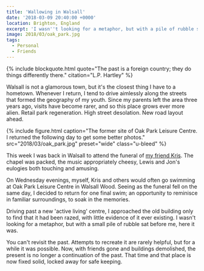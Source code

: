 ```yaml
---
title: 'Wallowing in Walsall'
date: '2018-03-09 20:40:00 +0000'
location: Brighton, England
excerpt: 'I wasn''t looking for a metaphor, but with a pile of rubble sat in front of me, confirmation that a chapter of my life had reached its conclusion.'
image: 2018/03/oak_park.jpg
tags:
  - Personal
  - Friends
---
```

{% include blockquote.html
  quote="The past is a foreign country; they do things differently there."
  citation="L.P. Hartley"
%}

Walsall is not a glamorous town, but it's the closest thing I have to a hometown. Whenever I return, I tend to drive aimlessly along the streets that formed the geography of my youth. Since my parents left the area three years ago, visits have become rarer, and so this place grows ever more alien. Retail park regeneration. High street desolation. New road layout ahead.

{% include figure.html
  caption="The former site of Oak Park Leisure Centre. I returned the following day to get some better photos."
  src="2018/03/oak_park.jpg"
  preset="wide"
  class="u-bleed"
%}

This week I was back in Walsall to attend the funeral of [my friend Kris][1]. The chapel was packed, the music appropriately cheesy, Lewis and Jon's eulogies both touching and amusing.

On Wednesday evenings, myself, Kris and others would often go swimming at Oak Park Leisure Centre in Walsall Wood. Seeing as the funeral fell on the same day, I decided to return for one final swim; an opportunity to reminisce in familiar surroundings, to soak in the memories.

Driving past a new 'active living' centre, I approached the old building only to find that it had been razed, with little evidence of it ever existing. I wasn't looking for a metaphor, but with a small pile of rubble sat before me, here it was.

You can't revisit the past. Attempts to recreate it are rarely helpful, but for a while it was possible. Now, with friends gone and buildings demolished, the present is no longer a continuation of the past. That time and that place is now fixed solid, locked away for safe keeping.

[1]: /2018/02/kris_benbow
